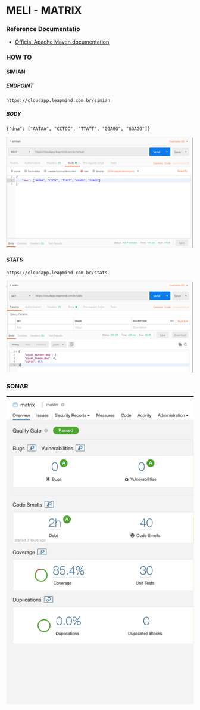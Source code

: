 # MELI - MATRIX

### Reference Documentatio

* [Official Apache Maven documentation](https://maven.apache.org/guides/index.html)

### HOW TO

#### SIMIAN

##### ENDPOINT

```
https://cloudapp.leapmind.com.br/simian
```

##### BODY

```
{"dna": ["AATAA", "CCTCC", "TTATT", "GGAGG", "GGAGG"]}
```

![alt Simian endpoint](images/postman_simian.png)


#### STATS

```
https://cloudapp.leapmind.com.br/stats
```

![alt Simian endpoint](images/postman_stats.png)


### SONAR

![alt Sonar](images/sonar.png)


